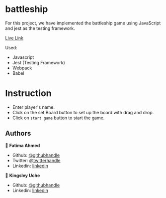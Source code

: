 # battleship
For this project, we have implemented the battleship game using JavaScript and jest as the testing framework.

[Live Link](https://raw.githack.com/Urchmaney/battleship/battle-feature/dist/index.html)

Used:
- Javascript
- Jest (Testing Framework)
- Webpack
- Babel

# Instruction
- Enter player's name.
- Click on the set Board button to set up the board with drag and drop.
- Click on `start game` button to start the game.

## Authors

👤 **Fatima Ahmed**

- Github: [@githubhandle](https://github.com/fatymahmed)
- Twitter: [@twitterhandle](https://twitter.com/fatymahmed)
- Linkedin: [linkedin](https://www.linkedin.com/in/fatimahmed/)

👤 **Kingsley Uche**

- Github: [@githubhandle](https://github.com/Urchmaney)
- Linkedin: [linkedin](https://www.linkedin.com/in/kingsley-uche/)
